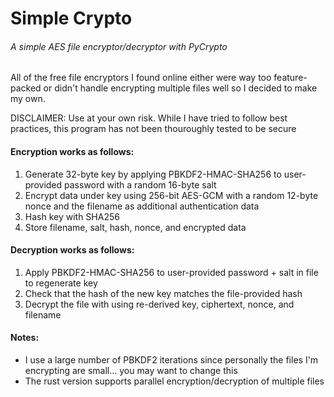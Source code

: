 # Simple Crypto
###### A simple AES file encryptor/decryptor with PyCrypto

All of the free file encryptors I found online either were way too feature-packed or didn't handle encrypting multiple files well so I decided to make my own.  

DISCLAIMER: Use at your own risk.  While I have tried to follow best practices, this program has not been thouroughly tested to be secure

#### Encryption works as follows:  
1. Generate 32-byte key by applying PBKDF2-HMAC-SHA256 to user-provided password with a random 16-byte salt
2. Encrypt data under key using 256-bit AES-GCM with a random 12-byte nonce and the filename as additional authentication data
3. Hash key with SHA256
4. Store filename, salt, hash, nonce, and encrypted data

#### Decryption works as follows:
1. Apply PBKDF2-HMAC-SHA256 to user-provided password + salt in file to regenerate key
2. Check that the hash of the new key matches the file-provided hash
3. Decrypt the file with using re-derived key, ciphertext, nonce, and filename

#### Notes:
* I use a large number of PBKDF2 iterations since personally the files I'm encrypting are small... you may want to change this
* The rust version supports parallel encryption/decryption of multiple files
